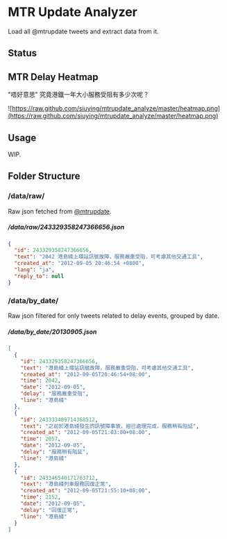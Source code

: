 # MTR Update Analyzer

Load all @mtrupdate tweets and extract data from it.

## Status

## MTR Delay Heatmap

"唔好意思" 究竟港鐡一年大小服務受阻有多少次呢？

![https://raw.github.com/siuying/mtrupdate_analyze/master/heatmap.png](https://raw.github.com/siuying/mtrupdate_analyze/master/heatmap.png)

## Usage

WIP.

## Folder Structure

### /data/raw/

Raw json fetched from [@mtrupdate](https://twitter.com/mtrupdate).

##### /data/raw/243329358247366656.json
```json
{
  "id": 243329358247366656,
  "text": "2042 港島綫上環站訊號故障，服務嚴重受阻，可考慮其他交通工具",
  "created_at": "2012-09-05 20:46:54 +0800",
  "lang": "ja",
  "reply_to": null
}
```

### /data/by_date/

Raw json filtered for only tweets related to delay events, grouped by date.

##### /data/by_date/20130905.json
```json
[
  {
    "id": 243329358247366656,
    "text": "港島綫上環站訊號故障，服務嚴重受阻，可考慮其他交通工具",
    "created_at": "2012-09-05T20:46:54+08:00",
    "time": 2042,
    "date": "2012-09-05",
    "delay": "服務嚴重受阻",
    "line": "港島綫"
  },
  {
    "id": 243333409714368512,
    "text": "之前於港島綫發生的訊號障事故，經已處理完成，服務稍有阻延",
    "created_at": "2012-09-05T21:03:00+08:00",
    "time": 2057,
    "date": "2012-09-05",
    "delay": "服務稍有阻延",
    "line": "港島綫"
  },
  {
    "id": 243346540171763712,
    "text": "港島綫列車服務回復正常",
    "created_at": "2012-09-05T21:55:10+08:00",
    "time": 2152,
    "date": "2012-09-05",
    "delay": "回復正常",
    "line": "港島綫"
  }
]
```